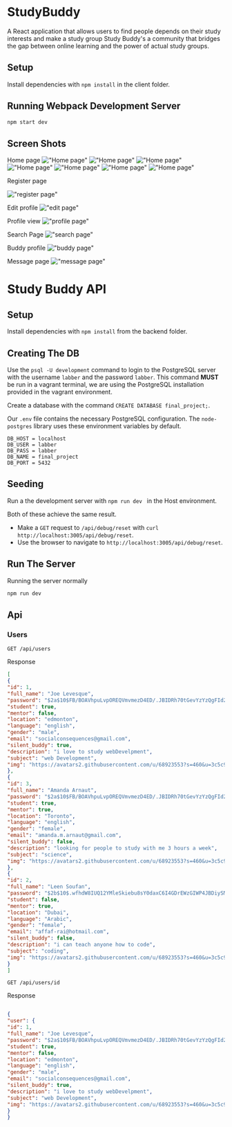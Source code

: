 
# StudyBuddy
A React application that allows users to find people depends on their study interests and make a study group 
Study Buddy's a community that bridges the gap between online learning and the power of actual study groups. 

## Setup

Install dependencies with `npm install` in the client folder.

## Running Webpack Development Server

```sh
npm start dev
```

## Screen Shots

Home page
!["Home page"](https://github.com/amandaalliegro/StudyBuddy/blob/production/docs/home_top.png?raw=true)
!["Home page"](https://github.com/amandaalliegro/StudyBuddy/blob/production/docs/home_2nd.png?raw=true)
!["Home page"](https://github.com/amandaalliegro/StudyBuddy/blob/production/docs/home_3rd.png?raw=true)
!["Home page"](https://github.com/amandaalliegro/StudyBuddy/blob/production/docs/home_4th.png?raw=true)
!["Home page"](https://github.com/amandaalliegro/StudyBuddy/blob/production/docs/home_5th.png?raw=true)
!["Home page"](https://github.com/amandaalliegro/StudyBuddy/blob/production/docs/home_6th.png?raw=true)
!["Home page"](https://github.com/amandaalliegro/StudyBuddy/blob/production/docs/home_7th.png?raw=true)

Register page

!["register page"](https://github.com/amandaalliegro/StudyBuddy/blob/production/docs/register.png?raw=true)

Edit profile
!["edit page"](https://github.com/amandaalliegro/StudyBuddy/blob/production/docs/edit_profile.png?raw=true)

Profile view
!["profile page"](https://github.com/amandaalliegro/StudyBuddy/blob/production/docs/profile_2.png?raw=true)

Search Page
!["search page"](https://github.com/amandaalliegro/StudyBuddy/blob/production/docs/search.png?raw=true)

Buddy profile
!["buddy page"](https://github.com/amandaalliegro/StudyBuddy/blob/production/docs/profile_search.png?raw=true)

Message page
!["message page"](https://github.com/amandaalliegro/StudyBuddy/blob/production/docs/message.png?raw=true)



# Study Buddy API

## Setup

Install dependencies with `npm install` from the backend folder.

## Creating The DB

Use the `psql -U development` command to login to the PostgreSQL server with the username `labber` and the password `labber`. This command **MUST** be run in a vagrant terminal, we are using the PostgreSQL installation provided in the vagrant environment.

Create a database with the command `CREATE DATABASE final_project;`.

Our `.env` file contains the necessary PostgreSQL configuration. The `node-postgres` library uses these environment variables by default.

```
DB_HOST = localhost
DB_USER = labber
DB_PASS = labber
DB_NAME = final_project
DB_PORT = 5432
```

## Seeding

Run a the development server with `npm run dev ` in the Host environment. 

Both of these achieve the same result.

- Make a `GET` request to `/api/debug/reset` with `curl http://localhost:3005/api/debug/reset`.
- Use the browser to navigate to `http://localhost:3005/api/debug/reset`.


## Run The Server

Running the server normally
```sh
npm run dev
```

## Api

### Users

`GET /api/users`

Response

```json
[
{
"id": 1,
"full_name": "Joe Levesque",
"password": "$2a$10$FB/BOAVhpuLvpOREQVmvmezD4ED/.JBIDRh70tGevYzYzQgFId2u.",
"student": true,
"mentor": false,
"location": "edmonton",
"language": "english",
"gender": "male",
"email": "socialconsequences@gmail.com",
"silent_buddy": true,
"description": "i love to study webDevelpment",
"subject": "web Development",
"img": "https://avatars2.githubusercontent.com/u/68923553?s=460&u=3c5c9c947f2962f7ad13a6f22ad5c63461b93318&v=4"
},
{
"id": 3,
"full_name": "Amanda Arnaut",
"password": "$2a$10$FB/BOAVhpuLvpOREQVmvmezD4ED/.JBIDRh70tGevYzYzQgFId2u.",
"student": true,
"mentor": true,
"location": "Toronto",
"language": "english",
"gender": "female",
"email": "amanda.m.arnaut@gmail.com",
"silent_buddy": false,
"description": "looking for people to study with me 3 hours a week",
"subject": "science",
"img": "https://avatars2.githubusercontent.com/u/68923553?s=460&u=3c5c9c947f2962f7ad13a6f22ad5c63461b93318&v=4"
},
{
"id": 2,
"full_name": "Leen Soufan",
"password": "$2b$10$.wfhdW8IUQ12YMleSkiebu8sY0daxC6I4GDrEWzGIWP4JBDiySMYO",
"student": false,
"mentor": true,
"location": "Dubai",
"language": "Arabic",
"gender": "female",
"email": "affaf-rai@hotmail.com",
"silent_buddy": false,
"description": "i can teach anyone how to code",
"subject": "coding",
"img": "https://avatars2.githubusercontent.com/u/68923553?s=460&u=3c5c9c947f2962f7ad13a6f22ad5c63461b93318&v=4"
}
]
```
`GET /api/users/id`

Response

```json

{
"user": {
"id": 1,
"full_name": "Joe Levesque",
"password": "$2a$10$FB/BOAVhpuLvpOREQVmvmezD4ED/.JBIDRh70tGevYzYzQgFId2u.",
"student": true,
"mentor": false,
"location": "edmonton",
"language": "english",
"gender": "male",
"email": "socialconsequences@gmail.com",
"silent_buddy": true,
"description": "i love to study webDevelpment",
"subject": "web Development",
"img": "https://avatars2.githubusercontent.com/u/68923553?s=460&u=3c5c9c947f2962f7ad13a6f22ad5c63461b93318&v=4"
}
}


